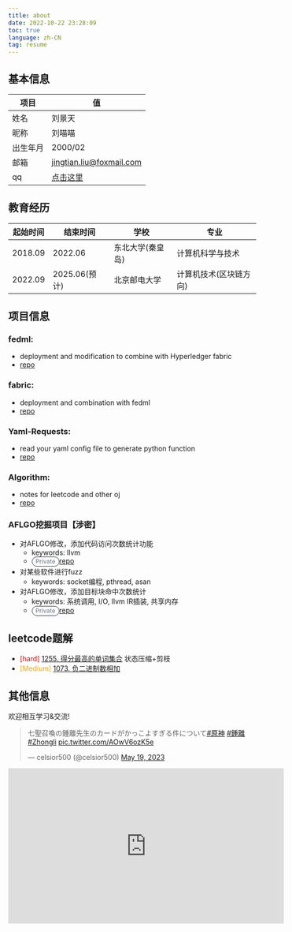 ```yaml
---
title: about
date: 2022-10-22 23:28:09
toc: true
language: zh-CN
tag: resume
---
```


<style type="text/css">
.Label, .label {
    border: max(1px, 0.0625rem) solid #30363d;
    border-radius: 2em;
    display: inline-block;
    font-size: 0.75rem;
    font-weight: 500;
    line-height: 18px;
    padding: 0 7px;
    white-space: nowrap;
}

.Label--secondary {
    border-color: #30363d;
    color: #7d8590;
}
</style>


## 基本信息
|项目|值|
|-|-|
|姓名|刘景天|
|昵称|刘喵喵|
|出生年月|2000/02|
|邮箱|[jingtian.liu@foxmail.com](mailto:jingtian.liu@foxmail.com)|
|qq|[点击这里](https://jingtianer.github.io/home/2022/10/22/social/qq/)|

## 教育经历
|起始时间|结束时间|学校|专业|
|-|-|-|-|
|2018.09|2022.06|东北大学(秦皇岛)|计算机科学与技术|
|2022.09|2025.06(预计)|北京邮电大学|计算机技术(区块链方向)|

## 项目信息
### fedml:
- deployment and modification to combine with Hyperledger fabric
- [repo](https://github.com/jingtianer/fedml_note)
### fabric:
- deployment and combination with fedml
- [repo](https://github.com/jingtianer/fabric_note)
### Yaml-Requests:
- read your yaml config file to generate python function
- [repo](https://github.com/jingtianer/Yaml-Requests)
### Algorithm:
- notes for leetcode and other oj
- [repo](https://github.com/jingtianer/algorithm)

### AFLGO挖掘项目【涉密】
- 对AFLGO修改，添加代码访问次数统计功能
  - keywords: llvm
  - <span class="Label Label--secondary v-align-middle mr-1">Private</span>[repo](https://github.com/jingtianer/aflgo-dns) 
- 对某些软件进行fuzz
  - keywords: socket编程, pthread, asan
- 对AFLGO修改，添加目标块命中次数统计
  - keywords: 系统调用, I/O, llvm IR插装, 共享内存
  - <span class="Label Label--secondary v-align-middle mr-1">Private</span>[repo](https://github.com/jingtianer/aflgo_distance)

## leetcode题解

- <font color="red">[hard]</font> [1255. 得分最高的单词集合](https://leetcode.cn/problems/maximum-score-words-formed-by-letters/solutions/2134779/zhuang-tai-ya-suo-jian-zhi-by-tian-tian-dsv8c/) 状态压缩+剪枝
- <font color="orange">[Medium] </font>[1073. 负二进制数相加](https://leetcode.cn/problems/adding-two-negabinary-numbers/solutions/2284503/shu-shi-zhao-gui-lu-yi-ci-suan-liang-wei-g0j5/)


## 其他信息
欢迎相互学习&交流!


<blockquote class="twitter-tweet"><p lang="ja" dir="ltr">七聖召喚の鍾離先生のカードがかっこよすぎる件について<a href="https://twitter.com/hashtag/%E5%8E%9F%E7%A5%9E?src=hash&amp;ref_src=twsrc%5Etfw">#原神</a> <a href="https://twitter.com/hashtag/%E9%8D%BE%E9%9B%A2?src=hash&amp;ref_src=twsrc%5Etfw">#鍾離</a> <a href="https://twitter.com/hashtag/Zhongli?src=hash&amp;ref_src=twsrc%5Etfw">#Zhongli</a> <a href="https://t.co/AOwV6ozK5e">pic.twitter.com/AOwV6ozK5e</a></p>&mdash; celsior500 (@celsior500) <a href="https://twitter.com/celsior500/status/1659389662593425409?ref_src=twsrc%5Etfw">May 19, 2023</a></blockquote> <script async src="https://platform.twitter.com/widgets.js" charset="utf-8"></script>

<iframe width="560" height="315" src="https://www.youtube.com/embed/Shonzh8EgNk" title="YouTube video player" frameborder="0" allow="accelerometer; autoplay; clipboard-write; encrypted-media; gyroscope; picture-in-picture; web-share" allowfullscreen></iframe>
